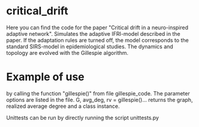 # critical_drift
Here you can find the code for the paper "Critical drift in a neuro-inspired adaptive network". 
Simulates the adaptive IFRI-model described in the paper. If the adaptation rules are turned off, the model corresponds to the standard SIRS-model in epidemiological studies. 
The dynamics and topology are evolved with the Gillespie algorithm.

# Example of use

by calling the function "gillespie()" from file gillespie_code. The parameter options are listed in the file. 
G, avg_deg, rv = gillespie()...
returns the graph, realized average degree and a class instance. 

Unittests can be run by directly running the script unittests.py
